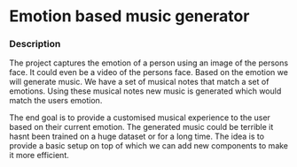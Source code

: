 # Emotion based music generator

### Description

The project captures the emotion of a person using an image of the persons face. It could even be a video of the persons face.
Based on the emotion we will generate music. We have a set of musical notes that match a set of emotions.
Using these musical notes new music is generated which would match the users emotion.

The end goal is to provide a customised musical experience to the user based on their current emotion.
The generated music could be terrible it hasnt been trained on a huge dataset or for a long time.
The idea is to provide a basic setup on top of which we can add new components to make it more efficient.